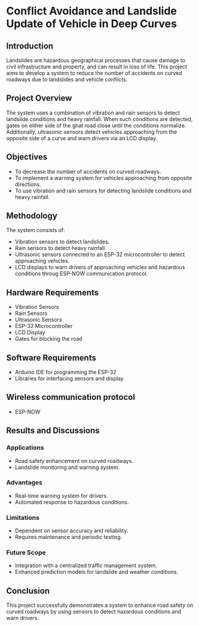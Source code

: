 # Conflict Avoidance and Landslide Update of Vehicle in Deep Curves

## Introduction
Landslides are hazardous geographical processes that cause damage to civil infrastructure and property, and can result in loss of life. This project aims to develop a system to reduce the number of accidents on curved roadways due to landslides and vehicle conflicts.

## Project Overview
The system uses a combination of vibration and rain sensors to detect landslide conditions and heavy rainfall. When such conditions are detected, gates on either side of the ghat road close until the conditions normalize. Additionally, ultrasonic sensors detect vehicles approaching from the opposite side of a curve and warn drivers via an LCD display.

## Objectives
- To decrease the number of accidents on curved roadways.
- To implement a warning system for vehicles approaching from opposite directions.
- To use vibration and rain sensors for detecting landslide conditions and heavy rainfall.

## Methodology
The system consists of:
- Vibration sensors to detect landslides.
- Rain sensors to detect heavy rainfall.
- Ultrasonic sensors connected to an ESP-32 microcontroller to detect approaching vehicles.
- LCD displays to warn drivers of approaching vehicles and hazardous conditions throug ESP-NOW communication protocol.

## Hardware Requirements
- Vibration Sensors
- Rain Sensors
- Ultrasonic Sensors
- ESP-32 Microcontroller
- LCD Display
- Gates for blocking the road

## Software Requirements
- Arduino IDE for programming the ESP-32
- Libraries for interfacing sensors and display

## Wireless communication protocol
- ESP-NOW

## Results and Discussions

### Applications
- Road safety enhancement on curved roadways.
- Landslide monitoring and warning system.

### Advantages
- Real-time warning system for drivers.
- Automated response to hazardous conditions.

### Limitations
- Dependent on sensor accuracy and reliability.
- Requires maintenance and periodic testing.

### Future Scope
- Integration with a centralized traffic management system.
- Enhanced prediction models for landslide and weather conditions.

## Conclusion
This project successfully demonstrates a system to enhance road safety on curved roadways by using sensors to detect hazardous conditions and warn drivers.
